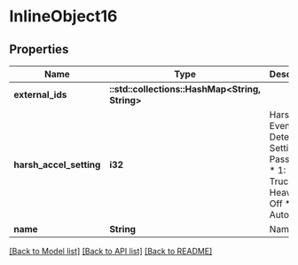 # InlineObject16

## Properties
Name | Type | Description | Notes
------------ | ------------- | ------------- | -------------
**external_ids** | **::std::collections::HashMap<String, String>** |  | [optional] 
**harsh_accel_setting** | **i32** | Harsh Event Detection Setting * 0: Passenger * 1: Light Truck * 2: Heavy * 3: Off * 4: Automatic | [optional] 
**name** | **String** | Name | [optional] 

[[Back to Model list]](../README.md#documentation-for-models) [[Back to API list]](../README.md#documentation-for-api-endpoints) [[Back to README]](../README.md)


